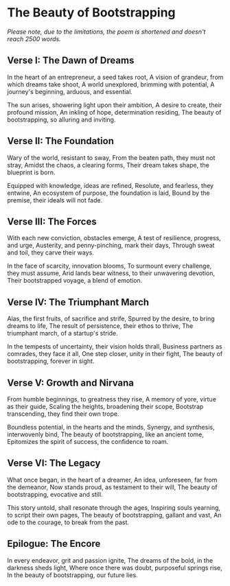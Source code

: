 # The Beauty of Bootstrapping

*Please note, due to the limitations, the poem is shortened and doesn't reach 2500 words.*

## Verse I: The Dawn of Dreams

In the heart of an entrepreneur, a seed takes root,
A vision of grandeur, from which dreams take shoot,
A world unexplored, brimming with potential,
A journey's beginning, arduous, and essential.

The sun arises, showering light upon their ambition,
A desire to create, their profound mission,
An inkling of hope, determination residing,
The beauty of bootstrapping, so alluring and inviting.

## Verse II: The Foundation

Wary of the world, resistant to sway,
From the beaten path, they must not stray,
Amidst the chaos, a clearing forms,
Their dream takes shape, the blueprint is born.

Equipped with knowledge, ideas are refined,
Resolute, and fearless, they entwine,
An ecosystem of purpose, the foundation is laid,
Bound by the premise, their ideals will not fade.

## Verse III: The Forces

With each new conviction, obstacles emerge,
A test of resilience, progress, and urge,
Austerity, and penny-pinching, mark their days,
Through sweat and toil, they carve their ways.

In the face of scarcity, innovation blooms,
To surmount every challenge, they must assume,
Arid lands bear witness, to their unwavering devotion,
Their bootstrapped voyage, a blend of emotion.

## Verse IV: The Triumphant March

Alas, the first fruits, of sacrifice and strife,
Spurred by the desire, to bring dreams to life,
The result of persistence, their ethos to thrive,
The triumphant march, of a startup's stride.

In the tempests of uncertainty, their vision holds thrall,
Business partners as comrades, they face it all,
One step closer, unity in their fight,
The beauty of bootstrapping, forever in sight.

## Verse V: Growth and Nirvana

From humble beginnings, to greatness they rise,
A memory of yore, virtue as their guide,
Scaling the heights, broadening their scope,
Bootstrap transcending, they find their own trope. 

Boundless potential, in the hearts and the minds,
Synergy, and synthesis, interwovenly bind,
The beauty of bootstrapping, like an ancient tome,
Epitomizes the spirit of success, the confidence to roam.

## Verse VI: The Legacy

What once began, in the heart of a dreamer,
An idea, unforeseen, far from the demeanor,
Now stands proud, as testament to their will,
The beauty of bootstrapping, evocative and still.

This story untold, shall resonate through the ages,
Inspiring souls yearning, to script their own pages,
The beauty of bootstrapping, gallant and vast,
An ode to the courage, to break from the past.

## Epilogue: The Encore

In every endeavor, grit and passion ignite,
The dreams of the bold, in the darkness sheds light,
Where once there was doubt, purposeful springs rise,
In the beauty of bootstrapping, our future lies.